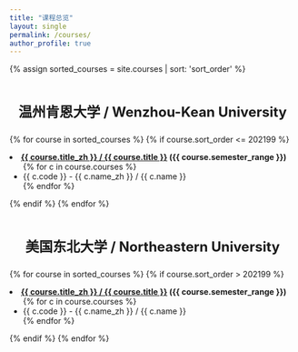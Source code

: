 ```yaml
---
title: "课程总览"
layout: single
permalink: /courses/
author_profile: true
---
```


<style>
  .school-title {
    text-align: center;
    font-size: 1.5rem;
    margin: 2em 0 1em 0;
    font-weight: bold;
  }
</style>

{% assign sorted_courses = site.courses | sort: 'sort_order' %}

<div class="school-title">温州肯恩大学 / Wenzhou-Kean University</div>

{% for course in sorted_courses %}
  {% if course.sort_order <= 202199 %}
  <li>
    <strong>
      <a href="{{ course.url }}">{{ course.title_zh }} / {{ course.title }}</a> ({{ course.semester_range }})
    </strong>
    <ul>
      {% for c in course.courses %}
        <li>{{ c.code }} - {{ c.name_zh }} / {{ c.name }}</li>
      {% endfor %}
    </ul>
  </li>
  {% endif %}
{% endfor %}

<div class="school-title">美国东北大学 / Northeastern University</div>

{% for course in sorted_courses %}
  {% if course.sort_order > 202199 %}
  <li>
    <strong>
      <a href="{{ course.url }}">{{ course.title_zh }} / {{ course.title }}</a> ({{ course.semester_range }})
    </strong>
    <ul>
      {% for c in course.courses %}
        <li>{{ c.code }} - {{ c.name_zh }} / {{ c.name }}</li>
      {% endfor %}
    </ul>
  </li>
  {% endif %}
{% endfor %}
